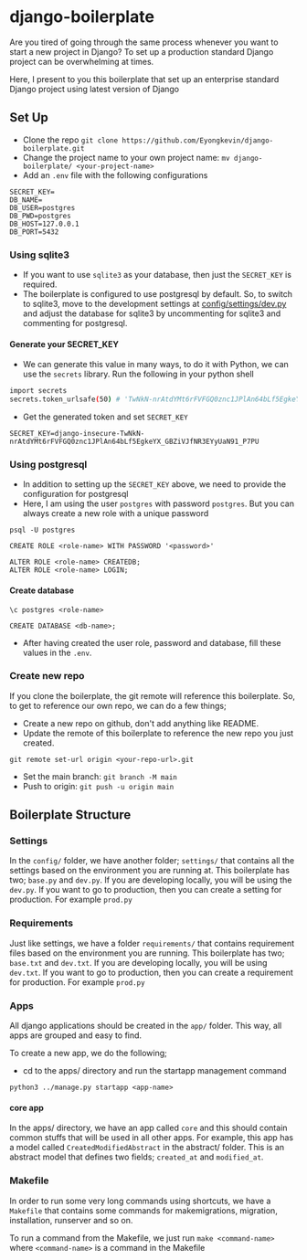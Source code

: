 # django-boilerplate

Are you tired of going through the same process whenever you want to start a new project in Django? To set up a production standard Django project can be overwhelming at times.

Here, I present to you this boilerplate that set up an enterprise standard Django project using latest version of Django

## Set Up

- Clone the repo `git clone https://github.com/Eyongkevin/django-boilerplate.git`
- Change the project name to your own project name: `mv django-boilerplate/ <your-project-name>`
- Add an `.env` file with the following configurations

```
SECRET_KEY=
DB_NAME=
DB_USER=postgres
DB_PWD=postgres
DB_HOST=127.0.0.1
DB_PORT=5432
```

### Using sqlite3

- If you want to use `sqlite3` as your database, then just the `SECRET_KEY` is required.
- The boilerplate is configured to use postgresql by default. So, to switch to sqlite3, move to the development settings at [config/settings/dev.py](https://github.com/Eyongkevin/django-boilerplate/blob/main/config/settings/dev.py) and adjust the database for sqlite3 by uncommenting for sqlite3 and commenting for postgresql.

#### Generate your SECRET_KEY

- We can generate this value in many ways, to do it with Python, we can use the `secrets` library. Run the following in your python shell

```bash
import secrets
secrets.token_urlsafe(50) # 'TwNkN-nrAtdYMt6rFVFGQ0znc1JPlAn64bLf5EgkeYX_GBZiVJfNR3EYyUaN91_P7PU'
```

- Get the generated token and set `SECRET_KEY`

```
SECRET_KEY=django-insecure-TwNkN-nrAtdYMt6rFVFGQ0znc1JPlAn64bLf5EgkeYX_GBZiVJfNR3EYyUaN91_P7PU
```

### Using postgresql

- In addition to setting up the `SECRET_KEY` above, we need to provide the configuration for postgresql
- Here, I am using the user `postgres` with password `postgres`. But you can always create a new role with a unique password

```
psql -U postgres

CREATE ROLE <role-name> WITH PASSWORD '<password>'

ALTER ROLE <role-name> CREATEDB;
ALTER ROLE <role-name> LOGIN;
```

#### Create database

```
\c postgres <role-name>

CREATE DATABASE <db-name>;
```

- After having created the user role, password and database, fill these values in the `.env`.

### Create new repo

If you clone the boilerplate, the git remote will reference this boilerplate. So, to get to reference our own repo, we can do a few things;

- Create a new repo on github, don't add anything like README.
- Update the remote of this boilerplate to reference the new repo you just created.

```
git remote set-url origin <your-repo-url>.git
```

- Set the main branch: `git branch -M main`
- Push to origin: `git push -u origin main`

## Boilerplate Structure

### Settings

In the `config/` folder, we have another folder; `settings/` that contains all the settings based on the environment you are running at. This boilerplate has two; `base.py` and `dev.py`. If you are developing locally, you will be using the `dev.py`. If you want to go to production, then you can create a setting for production. For example `prod.py`

### Requirements

Just like settings, we have a folder `requirements/` that contains requirement files based on the environment you are running. This boilerplate has two; `base.txt` and `dev.txt`. If you are developing locally, you will be using `dev.txt`. If you want to go to production, then you can create a requirement for production. For example `prod.py`

### Apps

All django applications should be created in the `app/` folder. This way, all apps are grouped and easy to find.

To create a new app, we do the following;

- cd to the apps/ directory and run the startapp management command

```
python3 ../manage.py startapp <app-name>
```

#### core app

In the apps/ directory, we have an app called `core` and this should contain common stuffs that will be used in all other apps. For example, this app has a model called `CreatedModifiedAbstract` in the abstract/ folder. This is an abstract model that defines two fields; `created_at` and `modified_at`.

### Makefile

In order to run some very long commands using shortcuts, we have a `Makefile` that contains some commands for makemigrations, migration, installation, runserver and so on.

To run a command from the Makefile, we just run `make <command-name>` where `<command-name>` is a command in the Makefile

